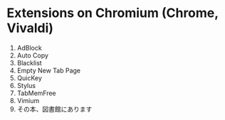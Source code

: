 # Extensions on Chromium (Chrome, Vivaldi)
1. AdBlock
1. Auto Copy
1. Blacklist
1. Empty New Tab Page
1. QuicKey
1. Stylus
1. TabMemFree
1. Vimium
1. その本、図書館にあります

